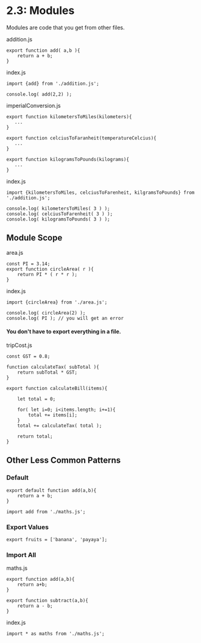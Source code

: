 # 2.3: Modules



Modules are code that you get from other files.

addition.js

```text
export function add( a,b ){
    return a + b;
}
```

index.js

```text
import {add} from './addition.js';

console.log( add(2,2) );
```

imperialConversion.js

```text
export function kilometersToMiles(kilometers){
   ...
}

export function celciusToFaranheit(temperatureCelcius){
   ...
}

export function kilogramsToPounds(kilograms){
   ...
}
```

index.js

```text
import {kilometersToMiles, celciusToFarenheit, kilgramsToPounds} from './addition.js';

console.log( kilometersToMiles( 3 ) );
console.log( celciusToFarenheit( 3 ) );
console.log( kilogramsToPounds( 3 ) );
```

## Module Scope

area.js

```text
const PI = 3.14;
export function circleArea( r ){
    return PI * ( r * r );
}
```

index.js

```text
import {circleArea} from './area.js';

console.log( circleArea(2) );
console.log( PI ); // you will get an error
```

#### You don't have to export everything in a file.

tripCost.js

```text
const GST = 0.8;

function calculateTax( subTotal ){
    return subTotal * GST;
}

export function calculateBill(items){

    let total = 0;

    for( let i=0; i<items.length; i+=1){
        total += items[i];
    }
    total += calculateTax( total );
    
    return total;
}
```

## Other Less Common Patterns

### Default

```text
export default function add(a,b){
    return a + b;
}
```

```text
import add from './maths.js';
```

### Export Values

```text
export fruits = ['banana', 'payaya'];
```

### Import All

maths.js

```text
export function add(a,b){
    return a+b;
}

export function subtract(a,b){
    return a - b;
}
```

index.js

```text
import * as maths from './maths.js';
```

### 

